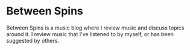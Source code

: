 # Between Spins

Between Spins is a music blog where I review music and discuss topics around it. I review music that I've listened to by myself, or has been suggested by others.
